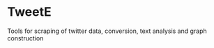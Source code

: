 TweetE
======

Tools for scraping of twitter data, conversion, text analysis and graph construction
